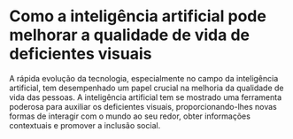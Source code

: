 # Como a inteligência artificial pode melhorar a qualidade de vida de deficientes visuais

A rápida evolução da tecnologia, especialmente no campo da inteligência artificial, tem desempenhado um papel crucial na melhoria da qualidade de vida das pessoas. A inteligência artificial tem se mostrado uma ferramenta poderosa para auxiliar os deficientes visuais, proporcionando-lhes novas formas de interagir com o mundo ao seu redor, obter informações contextuais e promover a inclusão social.